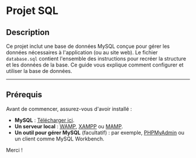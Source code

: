 # Projet SQL

## Description
Ce projet inclut une base de données MySQL conçue pour gérer les données nécessaires à l'application (ou au site web). Le fichier `database.sql` contient l'ensemble des instructions pour recréer la structure et les données de la base. Ce guide vous explique comment configurer et utiliser la base de données.

---

## Prérequis
Avant de commencer, assurez-vous d'avoir installé :
- **MySQL** : [Télécharger ici](https://dev.mysql.com/downloads/).
- **Un serveur local** : [WAMP](https://www.wampserver.com/), [XAMPP](https://www.apachefriends.org/index.html) ou [MAMP](https://www.mamp.info/en/).
- **Un outil pour gérer MySQL** (facultatif) : par exemple, [PHPMyAdmin](https://www.phpmyadmin.net/) ou un client comme MySQL Workbench.

Merci ! 
